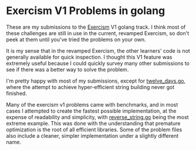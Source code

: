 # Exercism V1 Problems in golang

These are my submissions to the [Exercism](https://exercism.io) V1 golang
track. I think most of these challenges are still in use in the current,
revamped Exercism, so don't peek at them until you've tried the problems on
your own.

It is my sense that in the revamped Exercism, the other learners' code is not
generally available for quick inspection. I thought this V1 feature was
extremely useful because I could quickly survey many other submissions to see
if there was a better way to solve the problem. 

I'm pretty happy with most of my submissions, except for
[twelve_days.go](https://github.com/tom-harvey/exercism-v1-golang/blob/master/twelve_days.go),
where the attempt to achieve hyper-efficient string building never got
finished.

Many of the exercism v1 problems came with benchmarks, and in most cases I
attempted to create the fastest possible implementation, at the expense of
readability and simplicity, with
[reverse_string.go](https://github.com/tom-harvey/exercism-v1-golang/blob/master/reverse_string.go)
being the most extreme example. This was done with the understanding that
premature optimization is the root of all efficient libraries. Some of the
problem files also include a cleaner, simpler implementation under a slightly
different name.
